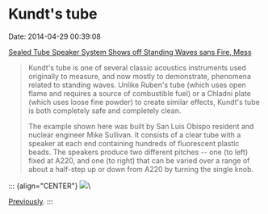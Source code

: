 Kundt's tube
============

Date: 2014-04-29 00:39:08

[Sealed Tube Speaker System Shows off Standing Waves sans Fire,
Mess](http://makezine.com/2014/04/27/sealed-tube-speaker-system-shows-off-standing-waves-sans-fire-mess/)

> Kundt\'s tube is one of several classic acoustics instruments used
> originally to measure, and now mostly to demonstrate, phenomena
> related to standing waves. Unlike Ruben\'s tube (which uses open flame
> and requires a source of combustible fuel) or a Chladni plate (which
> uses loose fine powder) to create similar effects, Kundt\'s tube is
> both completely safe and completely clean.
>
> The example shown here was built by San Luis Obispo resident and
> nuclear engineer Mike Sullivan. It consists of a clear tube with a
> speaker at each end containing hundreds of fluorescent plastic beads.
> The speakers produce two different pitches \-- one (to left) fixed at
> A220, and one (to right) that can be varied over a range of about a
> half-step up or down from A220 by turning the single knob.

::: {align="CENTER"}
[![](http://www.jwz.org/images/soundwavedancers.gif)](http://makezine.com/2014/04/27/sealed-tube-speaker-system-shows-off-standing-waves-sans-fire-mess/)\

[Previously](http://www.jwz.org/blog/2014/04/2d-rubens-tube/).
:::
